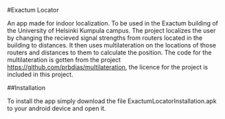 #Exactum Locator

An app made for indoor localization. To be used in the Exactum building of the University of Helsinki Kumpula campus.
The project localizes the user by changing the recieved signal strengths from routers located in the building to distances. It then uses multilateration on the locations of those routers and distances to them to calculate the position. 
The code for the multilateration is gotten from the project https://github.com/prbdias/multilateration, the licence for the project is included in this project.

##Installation

To install the app simply download the file ExactumLocatorInstallation.apk to your android device and open it.
